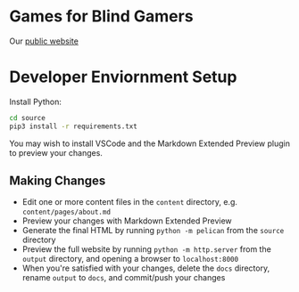 # Games for Blind Gamers

Our [public website](https://gamesforblindgamers.github.io/)

# Developer Enviornment Setup

Install Python:

```bash
cd source
pip3 install -r requirements.txt
```

You may wish to install VSCode and the Markdown Extended Preview plugin to preview your changes.

## Making Changes

- Edit one or more content files in the `content` directory, e.g. `content/pages/about.md`
- Preview your changes with Markdown Extended Preview
- Generate the final HTML by running `python -m pelican` from the `source` directory
- Preview the full website by running `python -m http.server` from the `output` directory, and opening a browser to `localhost:8000`
- When you're satisfied with your changes, delete the `docs` directory, rename `output` to `docs`, and commit/push your changes
